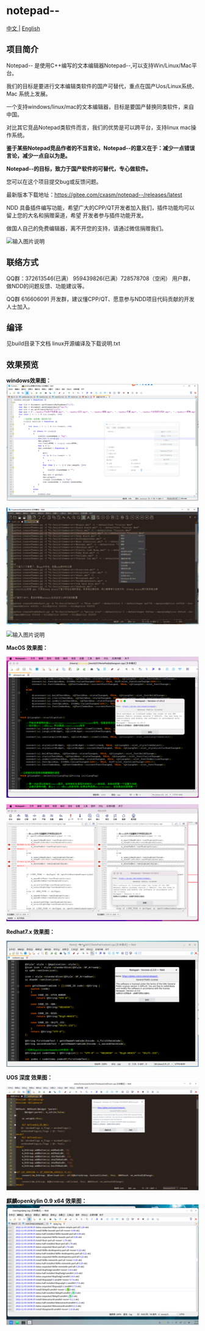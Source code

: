 # notepad--

[中文 ](README.md) | [English](README_EN.md)

## 项目简介

Notepad-- 是使用C++编写的文本编辑器Notepad--,可以支持Win/Linux/Mac平台。

我们的目标是要进行文本编辑类软件的国产可替代，重点在国产Uos/Linux系统、Mac 系统上发展。

一个支持windows/linux/mac的文本编辑器，目标是要国产替换同类软件，来自中国。

对比其它竞品Notepad类软件而言，我们的优势是可以跨平台，支持linux mac操作系统。

 **鉴于某些Notepad竞品作者的不当言论，Notepad--的意义在于：减少一点错误言论，减少一点自以为是。** 

 **Notepad--的目标，致力于国产软件的可替代，专心做软件。**

您可以在这个项目提交bug或反馈问题。

最新版本下载地址：https://gitee.com/cxasm/notepad--/releases/latest

NDD 具备插件编写功能，希望广大的CPP/QT开发者加入我们，插件功能均可以留上您的大名和捐赠渠道，希望
开发者参与插件功能开发。

做国人自己的免费编辑器，离不开您的支持，请通过微信捐赠我们。

![输入图片说明](6688.png)

## 联络方式

QQ群：372613546(已满） 959439826(已满）728578708（空闲） 用户群，做NDD的问题反馈、功能建议等。

QQ群 616606091 开发群，建议懂CPP/QT、愿意参与NDD项目代码贡献的开发人士加入。

## 编译
见build目录下文档 linux开源编译及下载说明.txt

## 效果预览

 **windows效果图：** 
![输入图片说明](png/0803.png)

![输入图片说明](png/2.8win.png)

![输入图片说明](png/6.png)

 **MacOS 效果图：** 

![Mac系统运行图](png/%E6%88%AA%E5%B1%8F2023-02-26%2011.41.20.png)

![Mac系统文件对比图](png/%E6%88%AA%E5%B1%8F2023-02-26%2011.45.48.png)

 **Redhat7.x 效果图：** 

![输入图片说明](png/10.png.png)

 **UOS 深度 效果图：** 
![输入图片说明](png/0809.png)

 **麒麟openkylin 0.9 x64 效果图：** 
![目前支持还不够，待完善](png/openkylin.png)